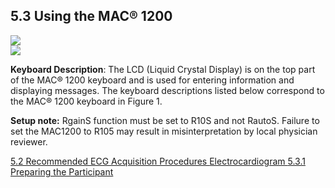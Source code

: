 ## 5.3 Using the MAC® 1200

<div class="center">
  <img src=":images_path:/ecg-00.png">
</div>

<div class="center">
  <img src=":images_path:/ecg-01.png">
</div>

**Keyboard Description**: The LCD (Liquid Crystal Display) is on the top part of the MAC® 1200 keyboard and is used for
entering information and displaying messages. The keyboard descriptions listed below correspond to the MAC® 1200 keyboard in Figure 1.

**Setup note:** RgainS function must be set to R10S and not RautoS. Failure to set the MAC1200 to R105 may result in misinterpretation by local physician reviewer.


<div class="center">
<div class="btn-group">
  <a href=":pages_path:/manuals/ecg/5-02-recommended-ecg-acquisition.md" class="btn btn-default">
    <span class="glyphicon glyphicon-chevron-left"></span>
    5.2 Recommended ECG Acquisition Procedures
  </a>

  <a href=":pages_path:/manuals/ecg" class="btn btn-default">
    <span class="glyphicon glyphicon-chevron-up"></span>
    Electrocardiogram
  </a>

  <a href=":pages_path:/manuals/ecg/5-03-01-preparing-ppt.md" class="btn btn-success">
    5.3.1 Preparing the Participant
    <span class="glyphicon glyphicon-chevron-right"></span>
  </a>
</div>
</div>
